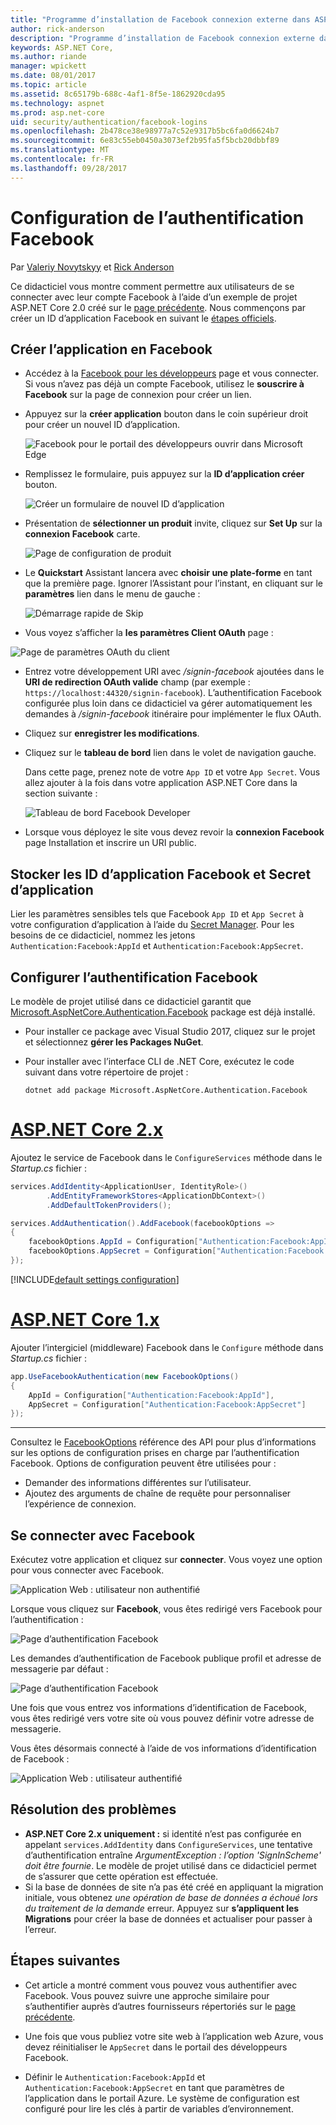 ```yaml
---
title: "Programme d’installation de Facebook connexion externe dans ASP.NET Core"
author: rick-anderson
description: "Programme d’installation de Facebook connexion externe dans ASP.NET Core"
keywords: ASP.NET Core,
ms.author: riande
manager: wpickett
ms.date: 08/01/2017
ms.topic: article
ms.assetid: 8c65179b-688c-4af1-8f5e-1862920cda95
ms.technology: aspnet
ms.prod: asp.net-core
uid: security/authentication/facebook-logins
ms.openlocfilehash: 2b478ce38e98977a7c52e9317b5bc6fa0d6624b7
ms.sourcegitcommit: 6e83c55eb0450a3073ef2b95fa5f5bcb20dbbf89
ms.translationtype: MT
ms.contentlocale: fr-FR
ms.lasthandoff: 09/28/2017
---
```

# <a name="configuring-facebook-authentication"></a>Configuration de l’authentification Facebook

<a name=security-authentication-facebook-logins></a>

Par [Valeriy Novytskyy](https://github.com/01binary) et [Rick Anderson](https://twitter.com/RickAndMSFT)

Ce didacticiel vous montre comment permettre aux utilisateurs de se connecter avec leur compte Facebook à l’aide d’un exemple de projet ASP.NET Core 2.0 créé sur le [page précédente](index.md). Nous commençons par créer un ID d’application Facebook en suivant le [étapes officiels](https://www.facebook.com/unsupportedbrowser).

## <a name="create-the-app-in-facebook"></a>Créer l’application en Facebook

*  Accédez à la [Facebook pour les développeurs](https://www.facebook.com/unsupportedbrowser) page et vous connecter. Si vous n’avez pas déjà un compte Facebook, utilisez le **souscrire à Facebook** sur la page de connexion pour créer un lien.

* Appuyez sur la **créer application** bouton dans le coin supérieur droit pour créer un nouvel ID d’application.

   ![Facebook pour le portail des développeurs ouvrir dans Microsoft Edge](index/_static/FBMyApps.png)

* Remplissez le formulaire, puis appuyez sur la **ID d’application créer** bouton.

   ![Créer un formulaire de nouvel ID d’application](index/_static/FBNewAppId.png)

* Présentation de **sélectionner un produit** invite, cliquez sur **Set Up** sur la **connexion Facebook** carte.

   ![Page de configuration de produit](index/_static/FBProductSetup.png)

* Le **Quickstart** Assistant lancera avec **choisir une plate-forme** en tant que la première page. Ignorer l’Assistant pour l’instant, en cliquant sur le **paramètres** lien dans le menu de gauche :

   ![Démarrage rapide de Skip](index/_static/FBSkipQuickStart.png)

* Vous voyez s’afficher la **les paramètres Client OAuth** page :

![Page de paramètres OAuth du client](index/_static/FBOAuthSetup.png)

* Entrez votre développement URI avec */signin-facebook* ajoutées dans le **URI de redirection OAuth valide** champ (par exemple : `https://localhost:44320/signin-facebook`). L’authentification Facebook configurée plus loin dans ce didacticiel va gérer automatiquement les demandes à */signin-facebook* itinéraire pour implémenter le flux OAuth.

* Cliquez sur **enregistrer les modifications**.

* Cliquez sur le **tableau de bord** lien dans le volet de navigation gauche. 

    Dans cette page, prenez note de votre `App ID` et votre `App Secret`. Vous allez ajouter à la fois dans votre application ASP.NET Core dans la section suivante :

   ![Tableau de bord Facebook Developer](index/_static/FBDashboard.png)

* Lorsque vous déployez le site vous devez revoir la **connexion Facebook** page Installation et inscrire un URI public.

## <a name="store-facebook-app-id-and-app-secret"></a>Stocker les ID d’application Facebook et Secret d’application

Lier les paramètres sensibles tels que Facebook `App ID` et `App Secret` à votre configuration d’application à l’aide du [Secret Manager](xref:security/app-secrets). Pour les besoins de ce didacticiel, nommez les jetons `Authentication:Facebook:AppId` et `Authentication:Facebook:AppSecret`.

## <a name="configure-facebook-authentication"></a>Configurer l’authentification Facebook

Le modèle de projet utilisé dans ce didacticiel garantit que [Microsoft.AspNetCore.Authentication.Facebook](https://www.nuget.org/packages/Microsoft.AspNetCore.Authentication.Facebook) package est déjà installé.

* Pour installer ce package avec Visual Studio 2017, cliquez sur le projet et sélectionnez **gérer les Packages NuGet**.
* Pour installer avec l’interface CLI de .NET Core, exécutez le code suivant dans votre répertoire de projet :

   `dotnet add package Microsoft.AspNetCore.Authentication.Facebook`

# <a name="aspnet-core-2xtabaspnetcore2x"></a>[ASP.NET Core 2.x](#tab/aspnetcore2x)

Ajoutez le service de Facebook dans le `ConfigureServices` méthode dans le *Startup.cs* fichier :

```csharp
services.AddIdentity<ApplicationUser, IdentityRole>()
        .AddEntityFrameworkStores<ApplicationDbContext>()
        .AddDefaultTokenProviders();

services.AddAuthentication().AddFacebook(facebookOptions =>
{
    facebookOptions.AppId = Configuration["Authentication:Facebook:AppId"];
    facebookOptions.AppSecret = Configuration["Authentication:Facebook:AppSecret"];
});
```

[!INCLUDE[default settings configuration](includes/default-settings.md)]

# <a name="aspnet-core-1xtabaspnetcore1x"></a>[ASP.NET Core 1.x](#tab/aspnetcore1x)

Ajouter l’intergiciel (middleware) Facebook dans le `Configure` méthode dans *Startup.cs* fichier :

```csharp
app.UseFacebookAuthentication(new FacebookOptions()
{
    AppId = Configuration["Authentication:Facebook:AppId"],
    AppSecret = Configuration["Authentication:Facebook:AppSecret"]
});
```

---

Consultez le [FacebookOptions](https://docs.microsoft.com/aspnet/core/api/microsoft.aspnetcore.builder.facebookoptions) référence des API pour plus d’informations sur les options de configuration prises en charge par l’authentification Facebook. Options de configuration peuvent être utilisées pour :

* Demander des informations différentes sur l’utilisateur.
* Ajoutez des arguments de chaîne de requête pour personnaliser l’expérience de connexion.

## <a name="sign-in-with-facebook"></a>Se connecter avec Facebook

Exécutez votre application et cliquez sur **connecter**. Vous voyez une option pour vous connecter avec Facebook.

![Application Web : utilisateur non authentifié](index/_static/DoneFacebook.png)

Lorsque vous cliquez sur **Facebook**, vous êtes redirigé vers Facebook pour l’authentification :

![Page d’authentification Facebook](index/_static/FBLogin.png)

Les demandes d’authentification de Facebook publique profil et adresse de messagerie par défaut :

![Page d’authentification Facebook](index/_static/FBLoginDone.png)

Une fois que vous entrez vos informations d’identification de Facebook, vous êtes redirigé vers votre site où vous pouvez définir votre adresse de messagerie.

Vous êtes désormais connecté à l’aide de vos informations d’identification de Facebook :

![Application Web : utilisateur authentifié](index/_static/Done.png)

## <a name="troubleshooting"></a>Résolution des problèmes

* **ASP.NET Core 2.x uniquement :** si identité n’est pas configurée en appelant `services.AddIdentity` dans `ConfigureServices`, une tentative d’authentification entraîne *ArgumentException : l’option 'SignInScheme' doit être fournie*. Le modèle de projet utilisé dans ce didacticiel permet de s’assurer que cette opération est effectuée.
* Si la base de données de site n’a pas été créé en appliquant la migration initiale, vous obtenez *une opération de base de données a échoué lors du traitement de la demande* erreur. Appuyez sur **s’appliquent les Migrations** pour créer la base de données et actualiser pour passer à l’erreur.

## <a name="next-steps"></a>Étapes suivantes

* Cet article a montré comment vous pouvez vous authentifier avec Facebook. Vous pouvez suivre une approche similaire pour s’authentifier auprès d’autres fournisseurs répertoriés sur le [page précédente](index.md).

* Une fois que vous publiez votre site web à l’application web Azure, vous devez réinitialiser le `AppSecret` dans le portail des développeurs Facebook.

* Définir le `Authentication:Facebook:AppId` et `Authentication:Facebook:AppSecret` en tant que paramètres de l’application dans le portail Azure. Le système de configuration est configuré pour lire les clés à partir de variables d’environnement.
